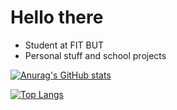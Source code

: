 # Hello there
- Student at FIT BUT
- Personal stuff and school projects

[![Anurag's GitHub stats](https://github-readme-stats.vercel.app/api?username=bigguccimts&theme=onedark)](https://github.com/bigguccimts)

[![Top Langs](https://github-readme-stats.vercel.app/api/top-langs/?username=bigguccimts&theme=onedark&layout=compact)](https://github.com/bigguccimts)


